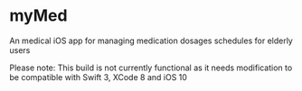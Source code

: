# myMed
An medical iOS app for managing medication dosages schedules for elderly users

Please note: This build is not currently functional as it needs modification to be compatible with Swift 3, XCode 8 and iOS 10
